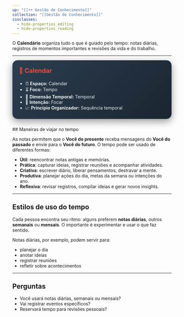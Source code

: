 ```yaml
---
up: "[[++ Gestão de Conhecimento]]"
collection: "[[Gestão de Conhecimento]]"
cssclasses:
  - hide-properties_editing
  - hide-properties_reading
---
```

O **Calendário** organiza tudo o que é guiado pelo tempo: notas diárias, registros de momentos importantes e revisões da vida e do trabalho.

---
<div style="background: linear-gradient(135deg, #2c3e50 0%, #1a2530 100%); padding: 20px; border-radius: 16px; color: #ecf0f1; box-shadow: 0 8px 25px rgba(0,0,0,0.4); margin-bottom: 24px; border: 1px solid #34495e;">
  <h3 style="display: flex; align-items: center; gap: 10px; font-size: 1.4em; margin-top: 0; color: #e74c3c;">📅 Calendar</h3>
  <ul style="padding-left: 20px; margin-top: 10px; margin-bottom: 0;">
	<li>⏰ <strong>Espaço:</strong> Calendar</li>
	<li>⏳ <strong>Foco:</strong> Tempo</li>
	<li>📜 <strong>Dimensão Temporal:</strong> Temporal</li>
	<li>🎯 <strong>Intenção:</strong> Focar</li>
	<li>📈 <strong>Princípio Organizador:</strong> Sequência temporal</li>
  </ul>
</div>
## Maneiras de viajar no tempo

As notas permitem que o **Você do presente** receba mensagens do **Você do passado** e envie para o **Você do futuro**. O tempo pode ser usado de diferentes formas:

- **Útil**: reencontrar notas antigas e memórias.
- **Prática**: capturar ideias, registrar reuniões e acompanhar atividades.
- **Criativa**: escrever diário, liberar pensamentos, destravar a mente.
- **Produtiva**: planejar ações do dia, metas da semana ou intenções do ano.
- **Reflexiva**: revisar registros, compilar ideias e gerar novos insights.
    

---

## Estilos de uso do tempo

Cada pessoa encontra seu ritmo: alguns preferem **notas diárias**, outros **semanais** ou **mensais**. O importante é experimentar e usar o que faz sentido.

Notas diárias, por exemplo, podem servir para:

- planejar o dia
- anotar ideias
- registrar reuniões
- refletir sobre acontecimentos
    

---

## Perguntas

- Você usará notas diárias, semanais ou mensais?
- Vai registrar eventos específicos?
- Reservará tempo para revisões pessoais?
    
